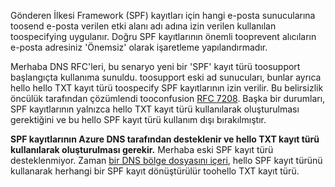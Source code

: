 Gönderen İlkesi Framework (SPF) kayıtları için hangi e-posta sunucularına toosend e-posta verilen etki alanı adı adına izin verilen kullanılan toospecifying uygulanır.  Doğru SPF kayıtlarının önemli tooprevent alıcıların e-posta adresiniz 'Önemsiz' olarak işaretleme yapılandırmadır.

Merhaba DNS RFC'leri, bu senaryo yeni bir 'SPF' kayıt türü toosupport başlangıçta kullanıma sunuldu. toosupport eski ad sunucuları, bunlar ayrıca hello hello TXT kayıt türü toospecify SPF kayıtlarının izin verilir.  Bu belirsizlik öncülük tarafından çözümlendi tooconfusion [RFC 7208](http://tools.ietf.org/html/rfc7208#section-3.1).  Başka bir durumları, SPF kayıtlarının yalnızca hello TXT kayıt türü kullanılarak oluşturulması gerektiğini ve bu hello SPF kayıt türü kullanım dışı bırakılmıştır.

**SPF kayıtlarının Azure DNS tarafından desteklenir ve hello TXT kayıt türü kullanılarak oluşturulması gerekir.** Merhaba eski SPF kayıt türü desteklenmiyor. Zaman [bir DNS bölge dosyasını içeri](../articles/dns/dns-import-export.md), hello SPF kayıt türünü kullanarak herhangi bir SPF kayıt dönüştürülür toohello TXT kayıt türü.
